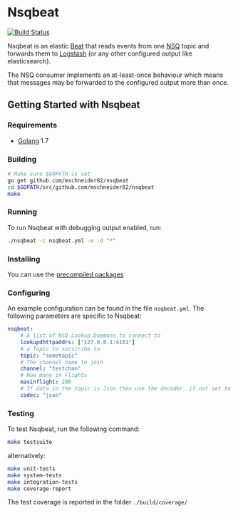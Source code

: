 # Nsqbeat

[![Build Status](https://travis-ci.org/mschneider82/nsqbeat.svg?branch=master)](https://travis-ci.org/mschneider82/nsqbeat)

Nsqbeat is an elastic [Beat](https://www.elastic.co/products/beats) that reads
events from one [NSQ](https://nsq.io) topic and forwards them to
[Logstash](https://www.elastic.co/products/logstash) (or any other configured output like elasticsearch).

The NSQ consumer implements an at-least-once behaviour which means that
messages may be forwarded to the configured output more than once.

## Getting Started with Nsqbeat

### Requirements

* [Golang](https://golang.org/dl/) 1.7

### Building

```sh
# Make sure $GOPATH is set
go get github.com/mschneider82/nsqbeat
cd $GOPATH/src/github.com/mschneider82/nsqbeat
make
```

### Running

To run Nsqbeat with debugging output enabled, run:

```sh
./nsqbeat -c nsqbeat.yml -e -d "*"
```

### Installing

You can use the [precompiled packages](https://github.com/mschneider82/nsqbeat/releases)

### Configuring

An example configuration can be found in the file `nsqbeat.yml`. The following
parameters are specific to Nsqbeat:

```yaml
nsqbeat:
    # A list of NSQ Lookup Daemons to connect to
    lookupdhttpaddrs: ["127.0.0.1:4161"]
    # a Topic to sucscribe to
    topic: "sometopic"
    # The channel name to join
    channel: "testchan"
    # How many in Flights
    maxinflight: 200
    # If data in the topic is Json then use the decoder, if not set to something else like plain
    codec: "json"

```

### Testing

To test Nsqbeat, run the following command:

```sh
make testsuite
```

alternatively:

```sh
make unit-tests
make system-tests
make integration-tests
make coverage-report
```

The test coverage is reported in the folder `./build/coverage/`
